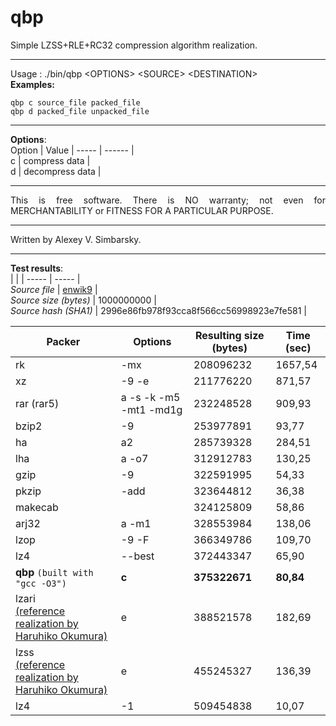 # qbp  
  
Simple LZSS+RLE+RC32 compression algorithm realization.  
  
--- 
Usage : ./bin/qbp \<OPTIONS\> \<SOURCE\> \<DESTINATION\>  
**Examples:**  
```  
qbp c source_file packed_file  
qbp d packed_file unpacked_file  
```  
---  
**Options**:  
Option  | Value |
----- | ------ |  
c | compress data |  
d | decompress data |  
  
---  
  
<p align="justify">This is free software. There is NO warranty; not even for MERCHANTABILITY or FITNESS FOR A PARTICULAR PURPOSE.</p>  
  
---  
  
Written by Alexey V. Simbarsky.  
  
---
**Test results**:  
| | |
----- | ----- |  
_Source file_ | [enwik9](https://cs.fit.edu/~mmahoney/compression/textdata.html) |  
_Source size (bytes)_ | 1000000000 |  
_Source hash (SHA1)_ | 2996e86fb978f93cca8f566cc56998923e7fe581 |  

Packer | Options | Resulting size (bytes) | Time (sec)|
----- | ----- | ----- | ----- |  
rk | -mx | 208096232 | 1657,54 |  
xz | -9 -e | 211776220 | 871,57 |  
rar (rar5) | a -s -k -m5 -mt1 -md1g | 232248528 | 909,93 |  
bzip2 | -9 | 253977891 | 93,77 |  
ha | a2 | 285739328 | 284,51 |  
lha | a -o7 | 312912783 | 130,25 |  
gzip | -9 | 322591995 | 54,33 |  
pkzip | -add | 323644812 | 36,38 |  
makecab | | 324125809 | 58,86 |  
arj32 | a -m1 | 328553984 | 138,06 |  
lzop | -9 -F | 366349786 | 109,70 |  
lz4 | --best | 372443347 | 65,90 |  
**qbp** `(built with "gcc -O3")` | **c** | **375322671** | **80,84** |  
lzari <br> [(reference realization by Haruhiko Okumura)](https://web.archive.org/web/19990209183635/http://oak.oakland.edu/pub/simtelnet/msdos/arcutils/lz_comp2.zip) | e | 388521578 | 182,69 |  
lzss <br> [(reference realization by Haruhiko Okumura)](https://oku.edu.mie-u.ac.jp/~okumura/compression/lzss.c) | e | 455245327 | 136,39 |  
lz4 | -1 | 509454838 | 10,07 |  
